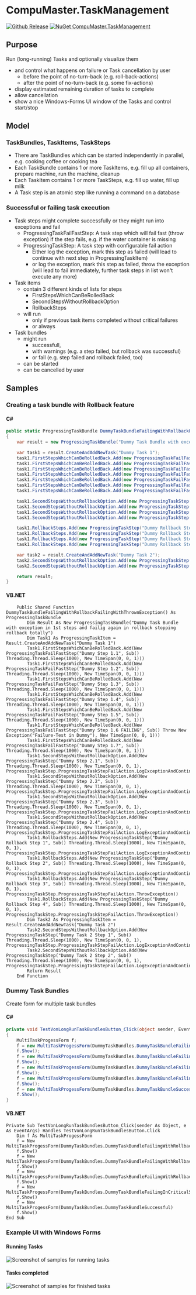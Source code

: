 # CompuMaster.TaskManagement

[![Github Release](https://img.shields.io/github/release/CompuMasterGmbH/CompuMaster.TaskManagement.svg?maxAge=592000&label=GitHub%20Release)](https://github.com/CompuMasterGmbH/CompuMaster.TaskManagement/releases)
[![NuGet CompuMaster.TaskManagement](https://img.shields.io/nuget/v/CompuMaster.TaskManagement.svg?label=NuGet%20CompuMaster.TaskManagement)](https://www.nuget.org/packages/CompuMaster.TaskManagement/)

## Purpose

Run (long-running) Tasks and optionally visualize them
* and control what happens on failure or Task cancellation by user
  * before the point of no-turn-back (e.g. roll-back-actions)
  * after the point of no-turn-back (e.g. some fix-actions)
* display estimated remaining duration of tasks to complete
* allow cancellation 
* show a nice Windows-Forms UI window of the Tasks and control start/stop

## Model

### TaskBundles, TaskItems, TaskSteps

* There are TaskBundles which can be started independently in parallel, e.g. cooking coffee or cooking tea
* Each TaskBundle contains 1 or more TaskItems, e.g. fill up all containers, prepare machine, run the machine, cleanup
* Each TaskItem contains 1 or more TaskSteps, e.g. fill up water, fill up milk
* A Task step is an atomic step like running a command on a database

### Successful or failing task execution

* Task steps might complete successfully or they might run into exceptions and fail
  * ProgressingTaskFailFastStep: A task step which will fail fast (throw exception) if the step fails, e.g. if the water container is missing
  * ProgressingTaskStep: A task step with configurable fail action
    * Either log the exception, mark this step as failed (will lead to continue with next step in ProgressingTaskItem)
    * or log the exception, mark this step as failed, throw the exception (will lead to fail immediately, further task steps in list won't execute any more)
* Task items
  * contain 3 different kinds of lists for steps 
    * FirstStepsWhichCanBeRolledBack
    * SecondStepsWithoutRollbackOption
    * RollbackSteps
  * will run 
    * only if previous task items completed without critical failures
    * or always
* Task bundles 
  * might run 
    * successfull, 
    * with warnings (e.g. a step failed, but rollback was successful) 
    * or fail (e.g. step failed and rollback failed, too)
  * can be started
  * can be cancelled by user

## Samples

### Creating a task bundle with Rollback feature

#### C#

```C#
public static ProgressingTaskBundle DummyTaskBundleFailingWithRollbackFailingWithThrownException()
{
    var result = new ProgressingTaskBundle("Dummy Task Bundle with exception in 1st steps and failing again in rollback stopping rollback totally");

    var task1 = result.CreateAndAddNewTask("Dummy Task 1");
    task1.FirstStepsWhichCanBeRolledBack.Add(new ProgressingTaskFailFastStep("Dummy Step 1.1", () => System.Threading.Thread.Sleep(1000), TimeSpan.FromSeconds(1)));
    task1.FirstStepsWhichCanBeRolledBack.Add(new ProgressingTaskFailFastStep("Dummy Step 1.2", () => System.Threading.Thread.Sleep(1000), TimeSpan.FromSeconds(1)));
    task1.FirstStepsWhichCanBeRolledBack.Add(new ProgressingTaskFailFastStep("Dummy Step 1.3", () => System.Threading.Thread.Sleep(1000), TimeSpan.FromSeconds(1)));
    task1.FirstStepsWhichCanBeRolledBack.Add(new ProgressingTaskFailFastStep("Dummy Step 1.4", () => System.Threading.Thread.Sleep(1000), TimeSpan.FromSeconds(1)));
    task1.FirstStepsWhichCanBeRolledBack.Add(new ProgressingTaskFailFastStep("Dummy Step 1.5", () => System.Threading.Thread.Sleep(1000), TimeSpan.FromSeconds(1)));
    task1.FirstStepsWhichCanBeRolledBack.Add(new ProgressingTaskFailFastStep("Dummy Step 1.6 FAILING", () => throw new Exception("Failure-Test in Dummy"), TimeSpan.FromSeconds(1)));
    task1.FirstStepsWhichCanBeRolledBack.Add(new ProgressingTaskFailFastStep("Dummy Step 1.7", () => System.Threading.Thread.Sleep(1000), TimeSpan.FromSeconds(1)));

    task1.SecondStepsWithoutRollbackOption.Add(new ProgressingTaskStep("Dummy Step 2.1", () => System.Threading.Thread.Sleep(1000), TimeSpan.FromSeconds(1), ProgressingTaskStep.ProgressingTaskStepFailAction.LogExceptionAndContinue));
    task1.SecondStepsWithoutRollbackOption.Add(new ProgressingTaskStep("Dummy Step 2.2", () => System.Threading.Thread.Sleep(1000), TimeSpan.FromSeconds(1), ProgressingTaskStep.ProgressingTaskStepFailAction.LogExceptionAndContinue));
    task1.SecondStepsWithoutRollbackOption.Add(new ProgressingTaskStep("Dummy Step 2.3", () => System.Threading.Thread.Sleep(1000), TimeSpan.FromSeconds(1), ProgressingTaskStep.ProgressingTaskStepFailAction.LogExceptionAndContinue));
    task1.SecondStepsWithoutRollbackOption.Add(new ProgressingTaskStep("Dummy Step 2.4", () => System.Threading.Thread.Sleep(1000), TimeSpan.FromSeconds(1), ProgressingTaskStep.ProgressingTaskStepFailAction.LogExceptionAndContinue));

    task1.RollbackSteps.Add(new ProgressingTaskStep("Dummy Rollback Step 1", () => System.Threading.Thread.Sleep(1000), TimeSpan.FromSeconds(1), ProgressingTaskStep.ProgressingTaskStepFailAction.LogExceptionAndContinue));
    task1.RollbackSteps.Add(new ProgressingTaskStep("Dummy Rollback Step 2", () => System.Threading.Thread.Sleep(1000), TimeSpan.FromSeconds(1), ProgressingTaskStep.ProgressingTaskStepFailAction.LogExceptionAndContinue));
    task1.RollbackSteps.Add(new ProgressingTaskStep("Dummy Rollback Step 3", () => System.Threading.Thread.Sleep(1000), TimeSpan.FromSeconds(1), ProgressingTaskStep.ProgressingTaskStepFailAction.ThrowException));
    task1.RollbackSteps.Add(new ProgressingTaskStep("Dummy Rollback Step 4", () => System.Threading.Thread.Sleep(1000), TimeSpan.FromSeconds(1), ProgressingTaskStep.ProgressingTaskStepFailAction.ThrowException));

    var task2 = result.CreateAndAddNewTask("Dummy Task 2");
    task2.SecondStepsWithoutRollbackOption.Add(new ProgressingTaskStep("Dummy Task 2 Step 1", () => System.Threading.Thread.Sleep(1000), TimeSpan.FromSeconds(1), ProgressingTaskStep.ProgressingTaskStepFailAction.LogExceptionAndContinue));
    task2.SecondStepsWithoutRollbackOption.Add(new ProgressingTaskStep("Dummy Task 2 Step 2", () => System.Threading.Thread.Sleep(1000), TimeSpan.FromSeconds(1), ProgressingTaskStep.ProgressingTaskStepFailAction.LogExceptionAndContinue));

    return result;
}
```

#### VB.NET
 
```VB.NET
    Public Shared Function DummyTaskBundleFailingWithRollbackFailingWithThrownException() As ProgressingTaskBundle
        Dim Result As New ProgressingTaskBundle("Dummy Task Bundle with exception in 1st steps and failig again in rollback stopping rollback totally")
        Dim Task1 As ProgressingTaskItem = Result.CreateAndAddNewTask("Dummy Task 1")
        Task1.FirstStepsWhichCanBeRolledBack.Add(New ProgressingTaskFailFastStep("Dummy Step 1.1", Sub() Threading.Thread.Sleep(1000), New TimeSpan(0, 0, 1)))
        Task1.FirstStepsWhichCanBeRolledBack.Add(New ProgressingTaskFailFastStep("Dummy Step 1.2", Sub() Threading.Thread.Sleep(1000), New TimeSpan(0, 0, 1)))
        Task1.FirstStepsWhichCanBeRolledBack.Add(New ProgressingTaskFailFastStep("Dummy Step 1.3", Sub() Threading.Thread.Sleep(1000), New TimeSpan(0, 0, 1)))
        Task1.FirstStepsWhichCanBeRolledBack.Add(New ProgressingTaskFailFastStep("Dummy Step 1.4", Sub() Threading.Thread.Sleep(1000), New TimeSpan(0, 0, 1)))
        Task1.FirstStepsWhichCanBeRolledBack.Add(New ProgressingTaskFailFastStep("Dummy Step 1.5", Sub() Threading.Thread.Sleep(1000), New TimeSpan(0, 0, 1)))
        Task1.FirstStepsWhichCanBeRolledBack.Add(New ProgressingTaskFailFastStep("Dummy Step 1.6 FAILING", Sub() Throw New Exception("Failure-Test in Dummy"), New TimeSpan(0, 0, 1)))
        Task1.FirstStepsWhichCanBeRolledBack.Add(New ProgressingTaskFailFastStep("Dummy Step 1.7", Sub() Threading.Thread.Sleep(1000), New TimeSpan(0, 0, 1)))
        Task1.SecondStepsWithoutRollbackOption.Add(New ProgressingTaskStep("Dummy Step 2.1", Sub() Threading.Thread.Sleep(1000), New TimeSpan(0, 0, 1), ProgressingTaskStep.ProgressingTaskStepFailAction.LogExceptionAndContinue))
        Task1.SecondStepsWithoutRollbackOption.Add(New ProgressingTaskStep("Dummy Step 2.2", Sub() Threading.Thread.Sleep(1000), New TimeSpan(0, 0, 1), ProgressingTaskStep.ProgressingTaskStepFailAction.LogExceptionAndContinue))
        Task1.SecondStepsWithoutRollbackOption.Add(New ProgressingTaskStep("Dummy Step 2.3", Sub() Threading.Thread.Sleep(1000), New TimeSpan(0, 0, 1), ProgressingTaskStep.ProgressingTaskStepFailAction.LogExceptionAndContinue))
        Task1.SecondStepsWithoutRollbackOption.Add(New ProgressingTaskStep("Dummy Step 2.4", Sub() Threading.Thread.Sleep(1000), New TimeSpan(0, 0, 1), ProgressingTaskStep.ProgressingTaskStepFailAction.LogExceptionAndContinue))
        Task1.RollbackSteps.Add(New ProgressingTaskStep("Dummy Rollback Step 1", Sub() Threading.Thread.Sleep(1000), New TimeSpan(0, 0, 1), ProgressingTaskStep.ProgressingTaskStepFailAction.LogExceptionAndContinue))
        Task1.RollbackSteps.Add(New ProgressingTaskStep("Dummy Rollback Step 2", Sub() Threading.Thread.Sleep(1000), New TimeSpan(0, 0, 1), ProgressingTaskStep.ProgressingTaskStepFailAction.LogExceptionAndContinue))
        Task1.RollbackSteps.Add(New ProgressingTaskStep("Dummy Rollback Step 3", Sub() Threading.Thread.Sleep(1000), New TimeSpan(0, 0, 1), ProgressingTaskStep.ProgressingTaskStepFailAction.ThrowException))
        Task1.RollbackSteps.Add(New ProgressingTaskStep("Dummy Rollback Step 4", Sub() Threading.Thread.Sleep(1000), New TimeSpan(0, 0, 1), ProgressingTaskStep.ProgressingTaskStepFailAction.ThrowException))
        Dim Task2 As ProgressingTaskItem = Result.CreateAndAddNewTask("Dummy Task 2")
        Task2.SecondStepsWithoutRollbackOption.Add(New ProgressingTaskStep("Dummy Task 2 Step 1", Sub() Threading.Thread.Sleep(1000), New TimeSpan(0, 0, 1), ProgressingTaskStep.ProgressingTaskStepFailAction.LogExceptionAndContinue))
        Task2.SecondStepsWithoutRollbackOption.Add(New ProgressingTaskStep("Dummy Task 2 Step 2", Sub() Threading.Thread.Sleep(1000), New TimeSpan(0, 0, 1), ProgressingTaskStep.ProgressingTaskStepFailAction.LogExceptionAndContinue))
        Return Result
    End Function
```

### Dummy Task Bundles

Create form for multiple task bundles

#### C#

```C#
private void TestVonLongRunTaskBundlesButton_Click(object sender, EventArgs e)
{
    MultiTaskProgessForm f;
    f = new MultiTaskProgessForm(DummyTaskBundles.DummyTaskBundleFailingWithRollback);
    f.Show();
    f = new MultiTaskProgessForm(DummyTaskBundles.DummyTaskBundleFailingWithRollbackFailingWithThrownException);
    f.Show();
    f = new MultiTaskProgessForm(DummyTaskBundles.DummyTaskBundleFailingWithRollbackFailingWithLoggedException);
    f.Show();
    f = new MultiTaskProgessForm(DummyTaskBundles.DummyTaskBundleFailingInCriticalStepsWithoutRollbackPossibility);
    f.Show();
    f = new MultiTaskProgessForm(DummyTaskBundles.DummyTaskBundleSuccessful);
    f.Show();
}
```

#### VB.NET

```VB.NET
Private Sub TestVonLongRunTaskBundlesButton_Click(sender As Object, e As EventArgs) Handles TestVonLongRunTaskBundlesButton.Click
    Dim f As MultiTaskProgessForm
    f = New MultiTaskProgessForm(DummyTaskBundles.DummyTaskBundleFailingWithRollback)
    f.Show()
    f = New MultiTaskProgessForm(DummyTaskBundles.DummyTaskBundleFailingWithRollbackFailingWithThrownException)
    f.Show()
    f = New MultiTaskProgessForm(DummyTaskBundles.DummyTaskBundleFailingWithRollbackFailingWithLoggedException)
    f.Show()
    f = New MultiTaskProgessForm(DummyTaskBundles.DummyTaskBundleFailingInCriticalStepsWithoutRollbackPossibility)
    f.Show()
    f = New MultiTaskProgessForm(DummyTaskBundles.DummyTaskBundleSuccessful)
    f.Show()
End Sub
```


### Example UI with Windows Forms

#### Running Tasks

![Screenshot of samples for running tasks](https://raw.githubusercontent.com/CompuMasterGmbH/CompuMaster.TaskManagement/refs/heads/main/Screenshot_dummy_tasks_running.png)

#### Tasks completed

![Screenshot of samples for finished tasks](https://raw.githubusercontent.com/CompuMasterGmbH/CompuMaster.TaskManagement/refs/heads/main/Screenshot_dummy_tasks_finished.png)

